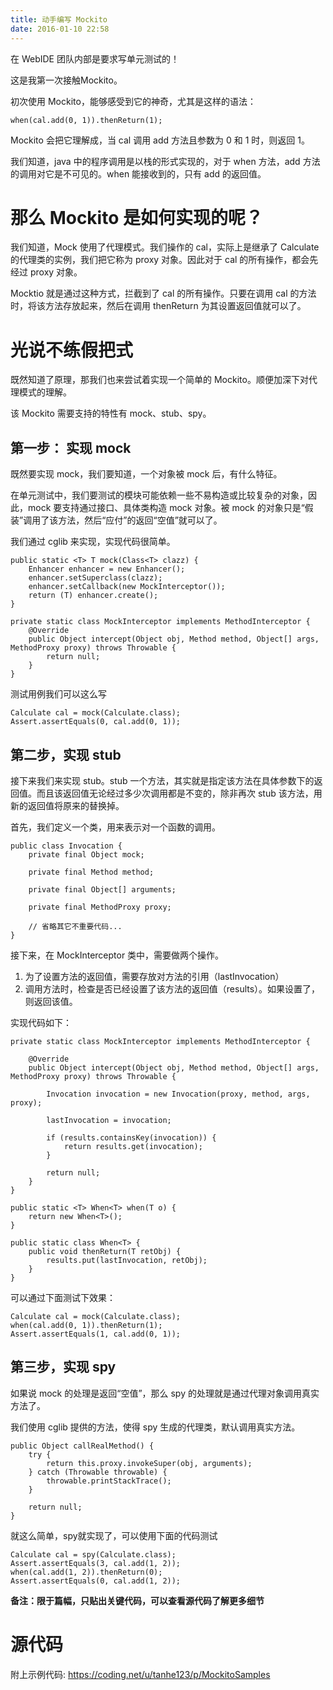 ```yaml
---
title: 动手编写 Mockito
date: 2016-01-10 22:58
---
```


在 WebIDE 团队内部是要求写单元测试的！

这是我第一次接触Mockito。

初次使用 Mockito，能够感受到它的神奇，尤其是这样的语法：

```
when(cal.add(0, 1)).thenReturn(1);
```

Mockito 会把它理解成，当 cal 调用 add 方法且参数为 0 和 1 时，则返回 1。

我们知道，java 中的程序调用是以栈的形式实现的，对于 when 方法，add 方法的调用对它是不可见的。when 能接收到的，只有 add 的返回值。

# 那么 Mockito 是如何实现的呢？

我们知道，Mock 使用了代理模式。我们操作的 cal，实际上是继承了 Calculate 的代理类的实例，我们把它称为 proxy 对象。因此对于 cal 的所有操作，都会先经过 proxy 对象。

Mocktio 就是通过这种方式，拦截到了 cal 的所有操作。只要在调用 cal 的方法时，将该方法存放起来，然后在调用 thenReturn 为其设置返回值就可以了。

# 光说不练假把式

既然知道了原理，那我们也来尝试着实现一个简单的 Mockito。顺便加深下对代理模式的理解。

该 Mockito 需要支持的特性有 mock、stub、spy。

## 第一步： 实现 mock

既然要实现 mock，我们要知道，一个对象被 mock 后，有什么特征。

在单元测试中，我们要测试的模块可能依赖一些不易构造或比较复杂的对象，因此，mock 要支持通过接口、具体类构造 mock 对象。被 mock 的对象只是“假装”调用了该方法，然后“应付”的返回“空值”就可以了。

我们通过 cglib 来实现，实现代码很简单。

```
public static <T> T mock(Class<T> clazz) {
	Enhancer enhancer = new Enhancer();
	enhancer.setSuperclass(clazz);
	enhancer.setCallback(new MockInterceptor());
	return (T) enhancer.create();
}

private static class MockInterceptor implements MethodInterceptor {
	@Override
	public Object intercept(Object obj, Method method, Object[] args, MethodProxy proxy) throws Throwable {
		return null;
	}
}
```

测试用例我们可以这么写

```
Calculate cal = mock(Calculate.class);
Assert.assertEquals(0, cal.add(0, 1));
```

## 第二步，实现 stub

接下来我们来实现 stub。stub 一个方法，其实就是指定该方法在具体参数下的返回值。而且该返回值无论经过多少次调用都是不变的，除非再次 stub 该方法，用新的返回值将原来的替换掉。

首先，我们定义一个类，用来表示对一个函数的调用。

```
public class Invocation {
	private final Object mock;

	private final Method method;

	private final Object[] arguments;

	private final MethodProxy proxy;

	// 省略其它不重要代码...
}
```

接下来，在 MockInterceptor 类中，需要做两个操作。

1. 为了设置方法的返回值，需要存放对方法的引用（lastInvocation）
2. 调用方法时，检查是否已经设置了该方法的返回值（results）。如果设置了，则返回该值。

实现代码如下：

```
private static class MockInterceptor implements MethodInterceptor {

	@Override
	public Object intercept(Object obj, Method method, Object[] args, MethodProxy proxy) throws Throwable {

		Invocation invocation = new Invocation(proxy, method, args, proxy);

		lastInvocation = invocation;

		if (results.containsKey(invocation)) {
			return results.get(invocation);
		}

		return null;
	}
}

public static <T> When<T> when(T o) {
	return new When<T>();
}

public static class When<T> {
	public void thenReturn(T retObj) {
		results.put(lastInvocation, retObj);
	}
}
```

可以通过下面测试下效果：

```
Calculate cal = mock(Calculate.class);
when(cal.add(0, 1)).thenReturn(1);
Assert.assertEquals(1, cal.add(0, 1));
```

## 第三步，实现 spy

如果说 mock 的处理是返回“空值”，那么 spy 的处理就是通过代理对象调用真实方法了。

我们使用 cglib 提供的方法，使得 spy 生成的代理类，默认调用真实方法。

```
public Object callRealMethod() {
	try {
		return this.proxy.invokeSuper(obj, arguments);
	} catch (Throwable throwable) {
		throwable.printStackTrace();
	}

	return null;
}
```
就这么简单，spy就实现了，可以使用下面的代码测试

```
Calculate cal = spy(Calculate.class);
Assert.assertEquals(3, cal.add(1, 2));
when(cal.add(1, 2)).thenReturn(0);
Assert.assertEquals(0, cal.add(1, 2));
```

**备注：限于篇幅，只贴出关键代码，可以查看源代码了解更多细节**

# 源代码

附上示例代码: https://coding.net/u/tanhe123/p/MockitoSamples
